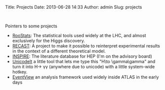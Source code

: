 Title: Projects
Date: 2013-06-28 14:33
Author: admin
Slug: projects

 

Pointers to some projects

-   [RooStats][]: The statistical tools used widely at the LHC, and
    almost exclusively for the Higgs discovery.
-   [RECAST][]: A project to make it possible to reinterpret
    experimental results in the context of a different theoretical
    model.
-   [INSPIRE][]: The literature database for HEP (I'm on the advisory
    board)
-   [UnicodeIt][] a little tool that lets me type this "H\\to
    \\gamma\\gamma" and turn it into H→ γγ (anywhere due to unicode)
    with a little system-wide hotkey.
-   [EventView][] an analysis framework used widely inside ATLAS in the
    early days

  [RooStats]: https://twiki.cern.ch/twiki/bin/view/RooStats/WebHome
  [RECAST]: http://recast.perimeterinstitute.ca
  [INSPIRE]: http://inspirehep.net/
  [UnicodeIt]: http://www.svenkreiss.com/UnicodeIt
  [EventView]: https://cds.cern.ch/record/1057144
